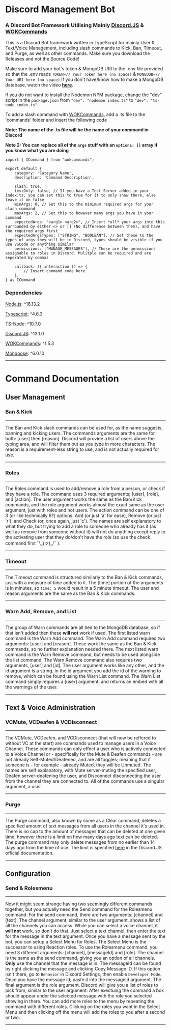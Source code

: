 # Discord Management Bot
### A Discord Bot Framework Utilising Mainly [Discord.JS](https://github.com/DiscordJS/Discord.JS) & [WOKCommands](https://github.com/AlexzanderFlores/WOKCommands)

This is a Discord Bot framework written in TypeScript for mainly User & Text/Voice Management, including slash commands to Kick, Ban, Timeout, and Purge, as well as other commands. Make sure you download the Releases and not the Source Code!

Make sure to add your bot's token & MongoDB URI to the .env file provided so that the .env reads `TOKEN=// Your Token here (no space)` & `MONGODB=// Your URI here (no space)`
If you don't have/know how to make a MongoDB database, watch the video [__here__](https://www.youtube.com/watch?v=a3Gz_7KEJkQ).

If you do not want to install the Nodemon NPM package, change the "dev" script in the `package.json` from `"dev": "nodemon index.ts"` to `"dev": "ts-node index.ts"`

To add a slash command with [WOKCommands](https://github.com/AlexzanderFlores/WOKCommands), add a .ts file to the 'commands' folder and insert the following code

**Note: The name of the .ts file will be the name of your command in Discord**

**Note 2: You can replace all of the `args` stuff with an `options: []` array if you know what you are doing**
```
import { ICommand } from "wokcommands";

export default {
    category: 'Category Name',
    description: 'Command Description',

    slash: true,
    testOnly: false, // If you have a Test Server added in your index.ts, you can set this to true for it to only show there, else leave it on false
    minArgs: 0, // Set this to the minimum required args for your slash command
    maxArgs: 2, // Set this to however many args you have in your command
    expectedArgs: "<arg1> <arg2>", // Insert *all* your args into this surrounded by either <> or [] (No difference between them), and have the required args first
    expectedArgsTypes: ["STRING", "BOOLEAN"], // Set these to the types of args they will be in Discord, types should be visible if you use VSCode or anything similar
    permissions: ["MANAGE_MESSAGES"], // These are the permissions assignable to roles in Discord. Mulitple can be required and are seperated by commas

    callback: ({ interaction }) => {
        // Insert command code here
    },
} as ICommand
```

### Dependencies
[Node.js](https://nodejs.org/en/download/): ^16.13.2

[Typescript](https://www.npmjs.com/package/typescript): ^4.6.3

[TS-Node](https://www.npmjs.com/package/ts-node): ^10.7.0

[Discord.JS](https://www.npmjs.com/package/discord.js): ^13.1.0

[WOKCommands](https://www.npmjs.com/package/wokcommands): ^1.5.3

[Mongoose](https://www.npmjs.com/package/mongoose): ^6.0.10

---

# Command Documentation
## User Management
### Ban & Kick
---
The Ban and Kick slash commands can be used for, as the name suggests, banning and kicking users. The commands arguments are the same for both: \[user\] then \[reason\]. Discord will provide a list of users above the typing area, and will filter them out as you type in more characters. The reason is a requirement-less string to use, and is not actually required for use.

---
### Roles
---
The Roles command is used to add/remove a role from a person, or check if they have a role. The command uses 3 required arguments; \[user\], \[role\], and \[action\]. The user argument works the same as the Ban/Kick commands, and the role argument works almost the exact same as the user argument, just with roles and not users. The action command can be one of 3 (or like technically 6?) options. Add (or just 'a' for ease), Remove (or just 'r'), and Check (or, once again, just 'c'). The names are self explanatory to what they do, but trying to add a role to someone who already has it (as well as remove from someone without it) will not do anything except reply to the activating user that they do/don't have the role (so use the check command first ¯\\\_(ツ)\_/¯ ).

---
### Timeout
---
The Timeout command is structured similarly to the Ban & Kick commands, just with a measure of time added to it. The \[time\] portion of the arguments is in minutes, so `time: 5` would result in a 5 minute timeout. The user and reason arguments are the same as the Ban & Kick commands.

---
### Warn Add, Remove, and List
---
The group of Warn commands are all tied to the MongoDB database, so if that isn't added then these **will not** work if used. The first listed warn command is the Warn Add command. The Warn Add command requires two arguments: \[user\] and \[reason\]. These work the same as the Ban & Kick commands, so no further explanation needed there. The next listed warn command is the Warn Remove command, but needs to be used alongside the list command. The Warn Remove command also requires two arguments, \[user\] and \[id\]. The user argument works like any other, and the id argument is a string. In the id argument you add the id of the warning to remove, which can be found using the Warn List command. The Warn List command simply requires a \[user\] argument, and returns an embed with all the warnings of the user.

---
## Text & Voice Administration
### VCMute, VCDeafen & VCDisconnect
---
The VCMute, VCDeafen, and VCDisconnect (that will now be reffered to without VC at the start) are commands used to manage users in a Voice Channel. These commands can only effect a user who is actively connected to a Voice Channel or - specifically for the Mute & Deafen commands - are not already Self-Muted/Deafened, and are all toggles; meaning that if someone is - for example - already Muted, they will be Unmuted. The names are self explanatory, with Mute server-muting the specified user, Deafen server-deafening the user, and Disconnect disconnecting the user from the channel they are connected to. All of the commands use a singular argument, a user.

---
### Purge
---
The Purge command, also known by some as a Clear command, deletes a specified amount of text messages from all users in the channel it's used in. There is no cap to the amount of messages that can be deleted at one given time, however there is a limit on how many days ago text can be deleted. The purge command may only delete messages from no earlier than 14 days ago from the time of use. The limit is specified [here](https://discord.js.org/#/docs/discord.js/stable/class/TextChannel?scrollTo=bulkDelete) in the Discord.JS official documentation.

---
## Configuration
### Send & Rolesmenu
---
Now it might seem strange having two seemingly different commands together, but you actually need the Send command for the Rolesmenu command. For the send command, there are two arguments: \[channel\] and \[text\]. The channel argument, similar to the user argument, shows a list of all the channels you can access. While you can select a voice channel, it **will not** work, so don't do that. Just select a text channel, then enter the text for the message in the text argument. Once you have a message sent by the bot, you can setup a Select Menu for Roles. The Select Menu is the successor to using Reaction roles. To use the Rolesmenu command, you need 3 different arguments: \[channel\], \[messageId\] and \[role\]. The channel is the same as the send command, giving you an option of all channels. **Only** use the channel that the message is in. The messageId can be found by right clicking the message and clicking Copy Message ID. If this option isn't there, go to `Behavior` in Discord Settings, then enable `Developer Mode`. Once you have the message id, paste it into the messageId argument. The final argument is the role argument. Discord will give you a list of roles to pick from, similar to the user argument. After exectuing the command a box should appear under the selected message with the role you selected showing in there. You can add more roles to the menu by repeating the command with different roles. Clicking on the roles you want in the Select Menu and then clicking off the menu will add the roles to you after a second or two.

---

